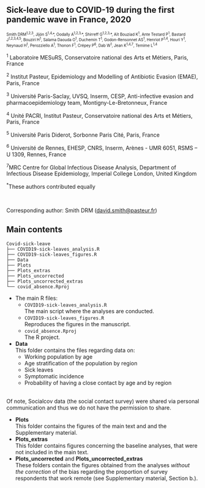 ## Sick-leave due to COVID-19 during the first pandemic wave in France, 2020

<font size="-2">
Smith DRM<sup>1,2,3</sup>, Jijón S<sup>1,4,</sup>*, Oodally A<sup>1,2,3,</sup>*,  Shirreff G<sup>1,2,3,</sup>*, Aït Bouziad K<sup>1</sup>, Ante Testard P<sup>1</sup>, Bastard J<sup>1,2,3,4,5</sup>, Bouziri H<sup>1</sup>, Salama Daouda O<sup>1</sup>, Duchemin T<sup>1</sup>, Godon-Rensonnet AS<sup>1</sup>, Henriot P<sup>1,4</sup>, Houri Y<sup>1</sup>, Neynaud H<sup>1</sup>, Perozziello A<sup>1</sup>, Thonon F<sup>1</sup>, Crépey P<sup>6</sup>, Dab W<sup>1</sup>, Jean K<sup>1,4,7</sup>, Temime L<sup>1,4</sup>
</font>

<br>

<sup>1</sup> Laboratoire MESuRS, Conservatoire national des Arts et Métiers, Paris, France

<sup>2</sup> Institut Pasteur, Epidemiology and Modelling of Antibiotic Evasion (EMAE), Paris, France

<sup>3</sup> Université Paris-Saclay, UVSQ, Inserm, CESP, Anti-infective evasion and pharmacoepidemiology team, Montigny-Le-Bretonneux, France

<sup>4</sup> Unité PACRI, Institut Pasteur, Conservatoire national des Arts et Métiers, Paris, France

<sup>5</sup> Université Paris Diderot, Sorbonne Paris Cité, Paris, France

<sup>6</sup> Université de Rennes, EHESP, CNRS, Inserm, Arènes - UMR 6051, RSMS – U 1309, Rennes, France

<sup>7</sup>MRC Centre for Global Infectious Disease Analysis, Department of Infectious Disease Epidemiology, Imperial College London, United Kingdom

<sup>*</sup>These authors contributed equally

</br>

Corresponding author: Smith DRM (david.smith@pasteur.fr)

<!-- 
## Preprint
Preprint available at: <a href="" target="_blank"> doi: </a> 
-->

## Main contents
````
Covid-sick-leave
├── COVID19-sick-leaves_analysis.R
├── COVID19-sick-leaves_figures.R
├── Data
├── Plots
├── Plots_extras
├── Plots_uncorrected
├── Plots_uncorrected_extras
└── covid_absence.Rproj

````
- The main R files:
    - `COVID19-sick-leaves_analysis.R`
    <br> The main script where the analyses are conducted.
    - `COVID19-sick-leaves_figures.R`
    <br> Reproduces the figures in the manuscript.
    - `covid_absence.Rproj`
    <br> The R project.
- **Data**
<br> This folder contains the files regarding data on:
    - Working population by age
    - Age stratification of the population by region
    - Sick leaves
    - Symptomatic incidence
    - Probability of having a close contact by age and by region

<br> Of note, Socialcov data (the social contact survey) were shared via personal communication and thus we do not have the permission to share.
- **Plots**
<br> This folder contains the figures of the main text and and the Supplementary material.
- **Plots_extras**
<br> This folder contains figures concerning the baseline analyses, that were not included in the main text.
- **Plots_uncorrected** and **Plots_uncorrected_extras**
<br> These folders contain the figures obtained from the analyses *without the correction* of the bias regarding the proportion of survey respondents that work remote (see Supplementary material, Section b.).




